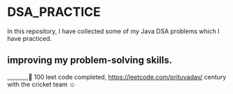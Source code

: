 # DSA_PRACTICE

In this repository, I have collected some of my Java DSA problems which I have practiced.


## improving my problem-solving skills.
,,,,,,,,,,,,🙂
100 leet code completed, https://leetcode.com/prituyadav/
century with the cricket team ☺
